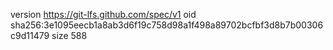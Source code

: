version https://git-lfs.github.com/spec/v1
oid sha256:3e1095eecb1a8ab3d6f19c758d98a1f498a89702bcfbf3d8b7b00306c9d11479
size 588
